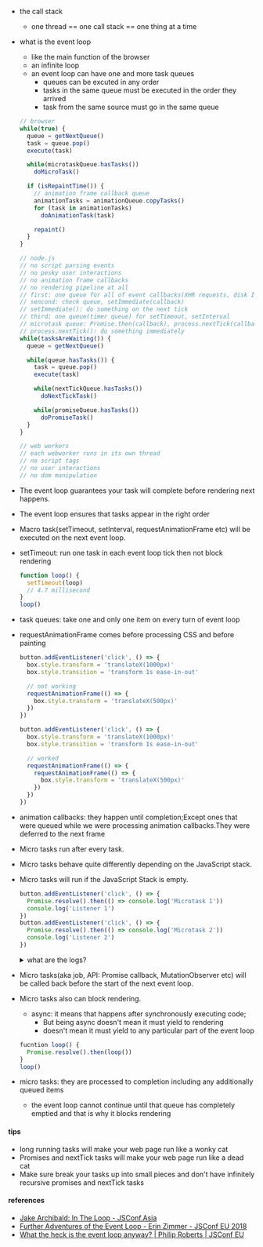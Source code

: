 - the call stack
  - one thread == one call stack == one thing at a time
- what is the event loop
  - like the main function of the browser
  - an infinite loop
  - an event loop can have one and more task queues
    - queues can be excuted in any order
    - tasks in the same queue must be executed in the order they arrived
    - task from the same source must go in the same queue 

  ```javascript
  // browser
  while(true) {
    queue = getNextQueue()
    task = queue.pop()
    execute(task)

    while(microtaskQueue.hasTasks())
      doMicroTask()

    if (isRepaintTime()) {
      // animation frame callback queue
      animationTasks = animationQueue.copyTasks()
      for (task in animationTasks)
        doAnimationTask(task)

      repaint()
    }
  }

  // node.js
  // no script parsing events
  // no pesky user interactions
  // no animation frame callbacks
  // no rendering pipeline at all
  // first: one queue for all of event callbacks(XHR requests, disk IO, etc) 
  // sencond: check queue, setImmediate(callback)
  // setImmediate(): do something on the next tick
  // third: one queue(timer queue) for setTimeout, setInterval
  // microtask queue: Promise.then(callback), process.nextTick(callback); nextTick callback will run before promises
  // process.nextTick(): do something immediately
  while(tasksAreWaiting()) {
    queue = getNextQueue()

    while(queue.hasTasks()) {
      task = queue.pop()
      execute(task)

      while(nextTickQueue.hasTasks())
        doNextTickTask()

      while(promiseQueue.hasTasks())
        doPromiseTask()
    }
  }

  // web workers
  // each webworker runs in its own thread
  // no script tags
  // no user interactions
  // no dom manipulation
  ```


- The event loop guarantees your task will complete before rendering next happens. 
- The event loop ensures that tasks appear in the right order
- Macro task(setTimeout, setInterval, requestAnimationFrame etc) will be executed on the next event loop.
- setTimeout: run one task in each event loop tick then not block rendering

  ```javascript
  function loop() {
    setTimeout(loop)
    // 4.7 millisecond
  }
  loop()
  ```

- task queues: take one and only one item on every turn of event loop

- requestAnimationFrame comes before processing CSS and before painting
  ```javascript
  button.addEventListener('click', () => {
    box.style.transform = 'translateX(1000px)'
    box.style.transition = 'transform 1s ease-in-out'

    // not working
    requestAnimationFrame(() => {
      box.style.transform = 'translateX(500px)'
    })
  })

  button.addEventListener('click', () => {
    box.style.transform = 'translateX(1000px)'
    box.style.transition = 'transform 1s ease-in-out'

    // worked
    requestAnimationFrame(() => {
      requestAnimationFrame(() => {
        box.style.transform = 'translateX(500px)'
      })
    })
  })
  ```

- animation callbacks: they happen until completion;Except ones that were queued while we were processing animation callbacks.They were deferred to the next frame

- Micro tasks run after every task.
- Micro tasks behave quite differently depending on the JavaScript stack.
- Micro tasks will run if the JavaScript Stack is empty. 

  ```javascript
  button.addEventListener('click', () => {
    Promise.resolve().then(() => console.log('Microtask 1'))
    console.log('Listener 1')
  })
  button.addEventListener('click', () => {
    Promise.resolve().then(() => console.log('Microtask 2'))
    console.log('Listener 2')
  })
  ```

  <details>
    <summary>what are the logs?</summary>
    <p>ans: Listener 1 -> Microtask 1 -> Listener 2 -> Microtask 2</p>
    <h3>what if we trigger the event by <code>button.click()</code></h3>
    <p>ans: Listener 1 -> Listener 2 -> Microtask 1 -> Microtask 2</p>
    <p>because JavaScript Stack is not empty; after <code>Listener 1</code>, we queue the microtask and continue to <code>Listener 2</code></p>
  </details>

- Micro tasks(aka job, API: Promise callback, MutationObserver etc) will be called back before the start of the next event loop.
- Micro tasks also can block rendering.
  - async: it means that happens after synchronously executing code;
    - But being async doesn't mean it must yield to rendering
    - doesn't mean it must yield to any particular part of the event loop

  ```javascript
  fucntion loop() {
    Promise.resolve().then(loop())
  }
  loop()
  ```

- micro tasks: they are processed to completion including any additionally queued items
  - the event loop cannot continue until that queue has completely emptied and that is why it blocks rendering

#### tips
- long running tasks will make your web page run like a wonky cat
- Promises and nextTick tasks will make your web page run like a dead cat 
- Make sure break your tasks up into small pieces and don't have infinitely recursive promises and nextTick tasks

#### references
- [Jake Archibald: In The Loop - JSConf.Asia](https://www.youtube.com/watch?v=cCOL7MC4Pl0&ab_channel=JSConf)
- [Further Adventures of the Event Loop - Erin Zimmer - JSConf EU 2018](https://www.youtube.com/watch?v=u1kqx6AenYw)
- [What the heck is the event loop anyway? | Philip Roberts | JSConf EU](https://www.youtube.com/watch?v=8aGhZQkoFbQ)